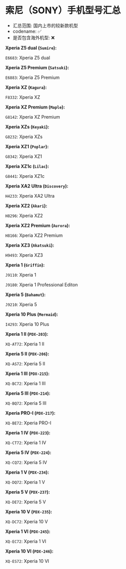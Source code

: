 # 索尼（SONY）手机型号汇总

- 汇总范围: 国内上市的较新款机型
- codename: ✅
- 是否包含海外机型: ❌

**Xperia Z5 dual (`Sumire`):**

`E6683`: Xperia Z5 dual

**Xperia Z5 Premium (`Satsuki`):**

`E6883`: Xperia Z5 Premium

**Xperia XZ (`Kagura`):**

`F8332`: Xperia XZ

**Xperia XZ Premium (`Maple`):**

`G8142`: Xperia XZ Premium

**Xperia XZs (`Keyaki`):**

`G8232`: Xperia XZs

**Xperia XZ1 (`Poplar`):**

`G8342`: Xperia XZ1

**Xperia XZ1c (`Lilac`):**

`G8441`: Xperia XZ1c

**Xperia XA2 Ultra (`Discovery`):**

`H4233`: Xperia XA2 Ultra

**Xperia XZ2 (`Akari`):**

`H8296`: Xperia XZ2

**Xperia XZ2 Premium (`Aurora`):**

`H8166`: Xperia XZ2 Premium

**Xperia XZ3 (`Akatsuki`):**

`H9493`: Xperia XZ3

**Xperia 1 (`Griffin`):**

`J9110`: Xperia 1

`J9180`: Xperia 1 Professional Editon

**Xperia 5 (`Bahamut`):**

`J9210`: Xperia 5

**Xperia 10 Plus (`Mermaid`):**

`I4293`: Xperia 10 Plus

**Xperia 1 II (`PDX-203`):**

`XQ-AT72`: Xperia 1 II

**Xperia 5 II (`PDX-206`):**

`XQ-AS72`: Xperia 5 II

**Xperia 1 III (`PDX-215`):**

`XQ-BC72`: Xperia 1 III

**Xperia 5 III (`PDX-214`):**

`XQ-BQ72`: Xperia 5 III

**Xperia PRO-I (`PDX-217`):**

`XQ-BE72`: Xperia PRO-I

**Xperia 1 IV (`PDX-223`):**

`XQ-CT72`: Xperia 1 IV

**Xperia 5 IV (`PDX-224`):**

`XQ-CQ72`: Xperia 5 IV

**Xperia 1 V (`PDX-234`):**

`XQ-DQ72`: Xperia 1 V

**Xperia 5 V (`PDX-237`):**

`XQ-DE72`: Xperia 5 V

**Xperia 10 V (`PDX-235`):**

`XQ-DC72`: Xperia 10 V

**Xperia 1 VI (`PDX-245`):**

`XQ-EC72`: Xperia 1 VI

**Xperia 10 VI (`PDX-246`):**

`XQ-ES72`: Xperia 10 VI
